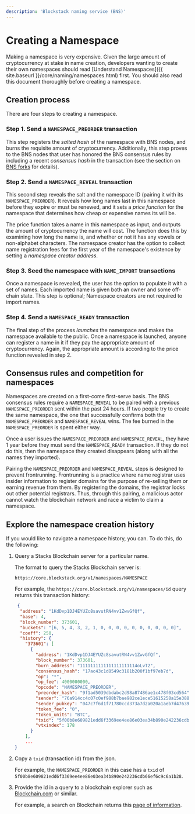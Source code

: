 ```yaml
---
description: 'Blockstack naming service (BNS)'
---
```


# Creating a Namespace

Making a namespace is very expensive. Given the large amount of cryptocurrency at stake in name creation, developers wanting to create their own namespaces should read [Understand Namespaces]({{ site.baseurl }}/core/naming/namespaces.html) first. You should also read this document thoroughly before creating a namespace.

## Creation process

There are four steps to creating a namespace.

### Step 1. Send a `NAMESPACE_PREORDER` transaction

This step registers the _salted hash_ of the namespace with BNS nodes, and burns the requisite amount of cryptocurrency. Additionally, this step proves to the BNS nodes that user has honored the BNS consensus rules by including a recent _consensus hash_ in the transaction (see the section on [BNS forks](#bns-forks) for details).

### Step 2. Send a `NAMESPACE_REVEAL` transaction

This second step reveals the salt and the namespace ID (pairing it with its
`NAMESPACE_PREORDER`). It reveals how long names last in this namespace before
they expire or must be renewed, and it sets a _price function_ for the namespace
that determines how cheap or expensive names its will be.

The price function takes a name in this namespace as input, and outputs the amount of cryptocurrency the name will cost. The function does this by examining how long the name is, and whether or not it has any vowels or non-alphabet characters. The namespace creator has the option to collect name registration fees for the first year of the namespace's existence by setting a _namespace creator address_.

### Step 3. Seed the namespace with `NAME_IMPORT` transactions

Once a namespace is revealed, the user has the option to populate it with a set of
names. Each imported name is given both an owner and some off-chain state.
This step is optional; Namespace creators are not required to import names.

### Step 4. Send a `NAMESPACE_READY` transaction

The final step of the process _launches_ the namespace and makes the namespace available to the
public. Once a namespace is launched, anyone can register a name in it if they
pay the appropriate amount of cryptocurrency. Again, the appropriate amount is according to the price function
revealed in step 2.

## Consensus rules and competition for namespaces

Namespaces are created on a first-come first-serve basis. The BNS consensus rules require a `NAMESPACE_REVEAL` to be paired with a previous `NAMESPACE_PREORDER` sent within the past 24 hours. If two people try to create the same namespace, the one that successfully confirms both the `NAMESPACE_PREORDER` and `NAMESPACE_REVEAL` wins. The fee burned in the `NAMESPACE_PREORDER` is spent either way.

Once a user issues the `NAMESPACE_PREORDER` and `NAMESPACE_REVEAL`, they have 1 year before they must send the `NAMESPACE_READY` transaction. If they do not do this, then the namespace they created disappears (along with all the names they imported).

Pairing the `NAMESPACE_PREORDER` and `NAMESPACE_REVEAL` steps is designed to prevent frontrunning. Frontrunning is a practice where name registrar uses insider information to register domains for the purpose of re-selling them or earning revenue from them. By registering the domains, the registrar locks out other potential registrars. Thus, through this pairing, a malicious actor cannot watch the blockchain network and race a victim to claim a namespace.

## Explore the namespace creation history

If you would like to navigate a namespace history, you can. To do this, do the following:

1. Query a Stacks Blockchain server for a particular name.

   The format to query the Stacks Blockchain server is:

   `https://core.blockstack.org/v1/namespaces/NAMESPACE`

   For example, the `https://core.blockstack.org/v1/namespaces/id` query returns this transaction history:

   ```json
    {
     "address": "1KdDvp1DJ4EYUZc8savutRN4vv1ZwvGfQf",
     "base": 4,
     "block_number": 373601,
     "buckets": "[6, 5, 4, 3, 2, 1, 0, 0, 0, 0, 0, 0, 0, 0, 0, 0]",
     "coeff": 250,
     "history": {
       "373601": [
         {
           "address": "1KdDvp1DJ4EYUZc8savutRN4vv1ZwvGfQf",
           "block_number": 373601,
           "burn_address": "1111111111111111111114oLvT2",
           "consensus_hash": "17ac43c1d8549c3181b200f1bf97eb7d",
           "op": "*",
           "op_fee": 4000000000,
           "opcode": "NAMESPACE_PREORDER",
           "preorder_hash": "9f1ad5039dbdabc2d98a87486ae1c478f03cd564",
           "sender": "76a914cc4c07c0ef988b7bae982ce1ece51615258a15e388ac",
           "sender_pubkey": "047c7f6d1f71780ccd373a7d2a020a1aeb7d47639e86fe951f5ba23a9ca8d6f7cfb03ed7ca411b22fa5244b9998d27d9c7bf7f0603f1997d1c7b3dc5a9b342c554",
           "token_fee": "0",
           "token_units": "BTC",
           "txid": "5f00b8e609821edd6f3369ee4ee86e03ea34b890e242236cdb66ef6c9c6a1b28",
           "vtxindex": 178
         }
       ],
       ...
   }
   ```

2. Copy a `txid` (transaction id) from the json.

   For example, the `NAMESPACE_PREORDER` in this case has a `txid` of `5f00b8e609821edd6f3369ee4ee86e03ea34b890e242236cdb66ef6c9c6a1b28`.

3. Provide the id in a query to a blockchain explorer such as [Blockchain.com](https://www.blockchain.com/) or similar.

   For example, a search on Blockchain returns this [page of information](https://www.blockchain.com/btc/tx/5f00b8e609821edd6f3369ee4ee86e03ea34b890e242236cdb66ef6c9c6a1b28).
